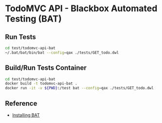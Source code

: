 # TodoMVC API - Blackbox Automated Testing (BAT)

## Run Tests
```sh
cd test/todomvc-api-bat
~/.bat/bat/bin/bat --config=qax ./tests/GET_todo.dwl
```

## Build/Run Tests Container
```sh
cd test/todomvc-api-bat
docker build -t todomvc-api-bat .
docker run -it -v ${PWD}:/test bat --config=qax ./tests/GET_todo.dwl
```

## Reference
- [Installing BAT](https://docs.mulesoft.com/api-functional-monitoring/bat-install-task)
